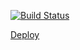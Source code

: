 [![Build Status](https://travis-ci.org/tanyak1601/reactjs-films-homework.svg?branch=Part-3)](https://travis-ci.org/tanyak1601/reactjs-films-homework)

[Deploy](https://pensive-euclid-4c9a87.netlify.com/)

